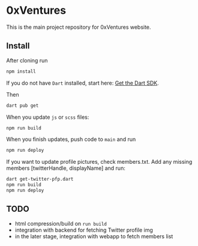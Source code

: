 # 0xVentures

This is the main project repository for 0xVentures website.

## Install

After cloning run

```bash
npm install
```

If you do not have `Dart` installed, start here: [Get the Dart SDK](https://dart.dev/get-dart).

Then

```bash
dart pub get
```

When you update `js` or `scss` files:

```bash
npm run build
```

When you finish updates, push code to `main` and run

```bash
npm run deploy
```

If you want to update profile pictures, check members.txt. Add any missing members [twitterHandle, displayName] and run:

```bash
dart get-twitter-pfp.dart
npm run build
npm run deploy
```

## TODO

- html compression/build on `run build`
- integration with backend for fetching Twitter profile img
- in the later stage, integration with webapp to fetch members list